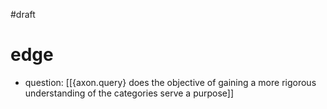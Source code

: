 #draft

# edge
- question: [[{axon.query} does the objective of gaining a more rigorous understanding of the categories serve a purpose]]
